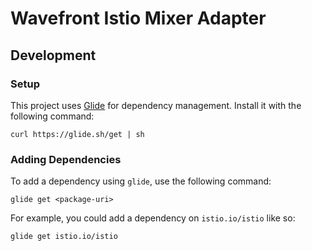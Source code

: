 # Wavefront Istio Mixer Adapter

## Development

### Setup

This project uses [Glide](https://glide.sh/) for dependency management. Install it with the following command:

```shell
curl https://glide.sh/get | sh
```

### Adding Dependencies

To add a dependency using `glide`, use the following command:

```shell
glide get <package-uri>
```

For example, you could add a dependency on `istio.io/istio` like so:

```shell
glide get istio.io/istio
```

